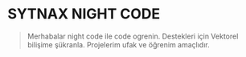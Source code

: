 # SYTNAX NIGHT CODE 


> Merhabalar night code ile code ogrenin.
> Destekleri için Vektorel bilişime şükranla.
> Projelerim ufak ve öğrenim amaçlıdır.